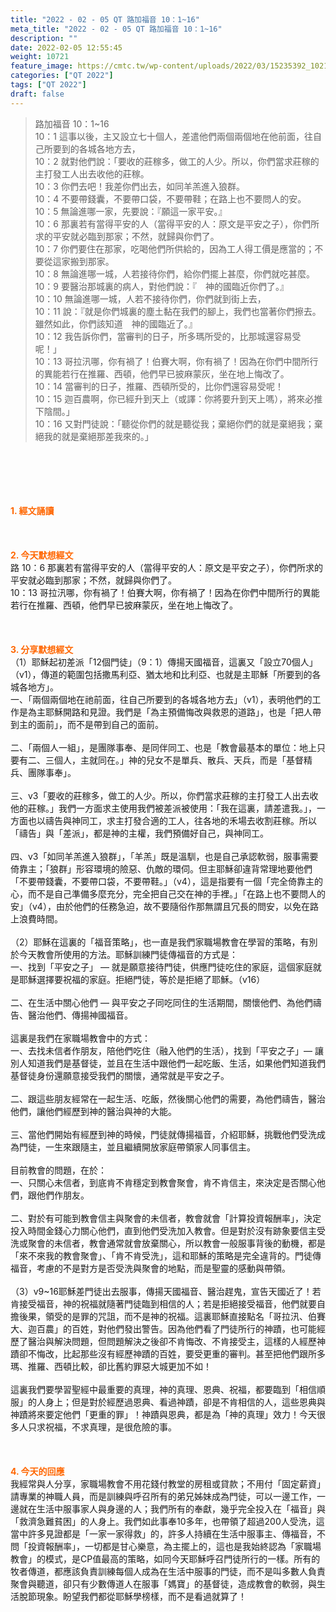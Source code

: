 ```yaml
---
title: "2022 - 02 - 05 QT 路加福音 10：1~16"
meta_title: "2022 - 02 - 05 QT 路加福音 10：1~16"
description: ""
date: 2022-02-05 12:55:45
weight: 10721
feature_image: https://cmtc.tw/wp-content/uploads/2022/03/15235392_10211799862337740_180693556567566654_o-1.webp
categories: ["QT 2022"]
tags: ["QT 2022"]
draft: false
---
```


<blockquote>路加福音 10：1~16<br />
10：1 這事以後，主又設立七十個人，差遣他們兩個兩個地在他前面，往自己所要到的各城各地方去，<br />
10：2 就對他們說：「要收的莊稼多，做工的人少。所以，你們當求莊稼的主打發工人出去收他的莊稼。<br />
10：3 你們去吧！我差你們出去，如同羊羔進入狼群。<br />
10：4 不要帶錢囊，不要帶口袋，不要帶鞋；在路上也不要問人的安。<br />
10：5 無論進哪一家，先要說：『願這一家平安。』<br />
10：6 那裏若有當得平安的人（當得平安的人：原文是平安之子），你們所求的平安就必臨到那家；不然，就歸與你們了。<br />
10：7 你們要住在那家，吃喝他們所供給的，因為工人得工價是應當的；不要從這家搬到那家。<br />
10：8 無論進哪一城，人若接待你們，給你們擺上甚麼，你們就吃甚麼。<br />
10：9 要醫治那城裏的病人，對他們說：『　神的國臨近你們了。』<br />
10：10 無論進哪一城，人若不接待你們，你們就到街上去，<br />
10：11 說：『就是你們城裏的塵土黏在我們的腳上，我們也當著你們擦去。雖然如此，你們該知道　神的國臨近了。』<br />
10：12 我告訴你們，當審判的日子，所多瑪所受的，比那城還容易受呢！」<br />
10：13 哥拉汛哪，你有禍了！伯賽大啊，你有禍了！因為在你們中間所行的異能若行在推羅、西頓，他們早已披麻蒙灰，坐在地上悔改了。<br />
10：14 當審判的日子，推羅、西頓所受的，比你們還容易受呢！<br />
10：15 迦百農啊，你已經升到天上（或譯：你將要升到天上嗎），將來必推下陰間。」<br />
10：16 又對門徒說：「聽從你們的就是聽從我；棄絕你們的就是棄絕我；棄絕我的就是棄絕那差我來的。」</blockquote><br />
&nbsp;<br />
<br />
&nbsp;<br />
<br />
<span style="color: #ff6600;"><strong>1. </strong><strong>經文誦讀</strong></span><br />
<br />
<span style="color: #ff6600;"><strong> </strong></span><br />
<br />
<span style="color: #ff6600;"><strong>2. 今天默想</strong><strong>經文<br />
</strong></span>路 10：6 那裏若有當得平安的人（當得平安的人：原文是平安之子），你們所求的平安就必臨到那家；不然，就歸與你們了。<br />
10：13 哥拉汛哪，你有禍了！伯賽大啊，你有禍了！因為在你們中間所行的異能若行在推羅、西頓，他們早已披麻蒙灰，坐在地上悔改了。<br />
<br />
&nbsp;<br />
<br />
<span style="color: #ff6600;"><strong>3. 分享默想經文<br />
</strong></span>（1）耶穌起初差派「12個門徒」（9：1）傳揚天國福音，這裏又「設立70個人」（v1），傳道的範圍包括撒馬利亞、猶太地和比利亞、也就是主耶穌「所要到的各城各地方」。<br />
一、「兩個兩個地在祂前面，往自己所要到的各城各地方去」（v1），表明他們的工作是為主耶穌開路和見證。我們是「為主預備悔改與救恩的道路」，也是「把人帶到主的面前」，而不是帶到自己的面前。<br />
<br />
二、「兩個人一組」，是團隊事奉、是同伴同工、也是「教會最基本的單位：地上只要有二、三個人，主就同在。」神的兒女不是單兵、散兵、天兵，而是「基督精兵、團隊事奉」。<br />
<br />
三、v3「要收的莊稼多，做工的人少。所以，你們當求莊稼的主打發工人出去收他的莊稼。」我們一方面求主使用我們被差派被使用：「我在這裏，請差遣我。」，一方面也以禱告與神同工，求主打發合適的工人，往各地的禾場去收割莊稼。所以「禱告」與「差派」，都是神的主權，我們預備好自己，與神同工。<br />
<br />
四、v3「如同羊羔進入狼群」，「羊羔」既是溫馴，也是自己承認軟弱，服事需要倚靠主；「狼群」形容環境的險惡、仇敵的環伺。但主耶穌卻違背常理地要他們「不要帶錢囊，不要帶口袋，不要帶鞋。」（v4），這是指要有一個「完全倚靠主的心，而不是自己準備多麼充分，完全把自己交在神的手裡。」「在路上也不要問人的安」（v4），由於他們的任務急迫，故不要隨俗作那無謂且冗長的問安，以免在路上浪費時間。<br />
<br />
（2）耶穌在這裏的「福音策略」，也一直是我們家職場教會在學習的策略，有別於今天教會所使用的方法。耶穌訓練門徒傳福音的方式是：<br />
一、找到「平安之子」 — 就是願意接待門徒，供應門徒吃住的家庭，這個家庭就是耶穌選擇要祝福的家庭。拒絕門徒，等於是拒絕了耶穌。（v16）<br />
<br />
二、在生活中關心他們 — 與平安之子同吃同住的生活期間，關懷他們、為他們禱告、醫治他們、傳揚神國福音。<br />
<br />
這裏是我們在家職場教會中的方式：<br />
一、去找未信者作朋友，陪他們吃住（融入他們的生活），找到「平安之子」— 讓別人知道我們是基督徒，並且在生活中跟他們一起吃飯、生活，如果他們知道我們基督徒身份還願意接受我們的關懷，通常就是平安之子。<br />
<br />
二、跟這些朋友經常在一起生活、吃飯，然後關心他們的需要，為他們禱告，醫治他們，讓他們經歷到神的醫治與神的大能。<br />
<br />
三、當他們開始有經歷到神的時候，門徒就傳揚福音，介紹耶穌，挑戰他們受洗成為門徒，一生來跟隨主，並且繼續開放家庭帶領家人同事信主。<br />
<br />
目前教會的問題，在於：<br />
一、只關心未信者，到底肯不肯穩定到教會聚會，肯不肯信主，來決定是否關心他們，跟他們作朋友。<br />
<br />
二、對於有可能到教會信主與聚會的未信者，教會就會「計算投資報酬率」，決定投入時間金錢心力關心他們，直到他們受洗加入教會。但是對於沒有跡象要信主受洗或聚會的未信者，教會通常就會放棄關心，所以教會一般服事背後的動機，都是「來不來我的教會聚會」、「肯不肯受洗」，這和耶穌的策略是完全違背的。門徒傳福音，考慮的不是對方是否受洗與聚會的地點，而是聖靈的感動與帶領。<br />
<br />
（3）v9~16耶穌差門徒出去服事，傳揚天國福音、醫治趕鬼，宣告天國近了！若肯接受福音，神的祝福就隨著門徒臨到相信的人；若是拒絕接受福音，他們就要自擔後果，領受的是罪的咒詛，而不是神的祝福。這裏耶穌直接點名「哥拉汛、伯賽大、迦百農」的百姓，對他們發出警告。因為他們看了門徒所行的神蹟，也可能經歷了醫治與解決問題，但問題解決之後卻不肯悔改、不肯接受主，這樣的人經歷神蹟卻不悔改，比起那些沒有經歷神蹟的百姓，要受更重的審判。甚至把他們跟所多瑪、推羅、西頓比較，卻比舊約罪惡大城更加不如！<br />
<br />
這裏我們要學習聖經中最重要的真理，神的真理、恩典、祝福，都要臨到「相信順服」的人身上；但是對於經歷過恩典、看過神蹟，卻是不肯相信的人，這些恩典與神蹟將來要定他們「更重的罪」！神蹟與恩典，都是為「神的真理」效力！今天很多人只求祝福，不求真理，是很危險的事。<br />
<br />
&nbsp;<br />
<br />
<span style="color: #ff6600;"><strong>4. 今天的回應<br />
</strong></span>我經常與人分享，家職場教會不用花錢付教堂的房租或貸款；不用付「固定薪資」請專業的神職人員，而是訓練與呼召所有的弟兄姊妹成為門徒，可以一邊工作，一邊就在生活中服事家人與身邊的人；我們所有的奉獻，幾乎完全投入在「福音」與「救濟急難貧困」的人身上。我們如此事奉10多年，也帶領了超過200人受洗，這當中許多見證都是「一家一家得救」的，許多人持續在生活中服事主、傳福音，不問「投資報酬率」，一切都是甘心樂意，為主擺上的，這也是我始終認為「家職場教會」的模式，是CP值最高的策略，如同今天耶穌呼召門徒所行的一樣。所有的牧者傳道，都應該負責訓練每個人成為在生活中服事的門徒，而不是叫多數人負責聚會與聽道，卻只有少數傳道人在服事「媽寶」的基督徒，造成教會的軟弱，與生活脫節現象。盼望我們都從耶穌學榜樣，而不是看過就算了！<br />
<br />
&nbsp;
        